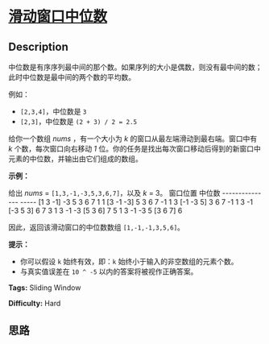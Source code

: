 # [滑动窗口中位数][title]

## Description

中位数是有序序列最中间的那个数。如果序列的大小是偶数，则没有最中间的数；此时中位数是最中间的两个数的平均数。

例如：

  * `[2,3,4]`，中位数是 `3`
  * `[2,3]`，中位数是 `(2 + 3) / 2 = 2.5`

给你一个数组 _nums_ ，有一个大小为 _k_ 的窗口从最左端滑动到最右端。窗口中有 _k_ 个数，每次窗口向右移动 _1_
位。你的任务是找出每次窗口移动后得到的新窗口中元素的中位数，并输出由它们组成的数组。



**示例：**

给出  _nums_ = `[1,3,-1,-3,5,3,6,7]`，以及  _k_ = 3。
            窗口位置                      中位数    ---------------               -----    [1  3  -1] -3  5  3  6  7       1     1 [3  -1  -3] 5  3  6  7      -1     1  3 [-1  -3  5] 3  6  7      -1     1  3  -1 [-3  5  3] 6  7       3     1  3  -1  -3 [5  3  6] 7       5     1  3  -1  -3  5 [3  6  7]      6    

 因此，返回该滑动窗口的中位数数组 `[1,-1,-1,3,5,6]`。



**提示：**

  * 你可以假设 `k` 始终有效，即：`k` 始终小于输入的非空数组的元素个数。
  * 与真实值误差在 `10 ^ -5` 以内的答案将被视作正确答案。


**Tags:** Sliding Window

**Difficulty:** Hard

## 思路

[title]: https://leetcode-cn.com/problems/sliding-window-median
